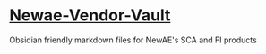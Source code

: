 # [Newae-Vendor-Vault](https://github.com/sealablab/Newae-Vendor-Vault/edit/main/README.md)
Obsidian friendly markdown files for NewAE's SCA and FI products
